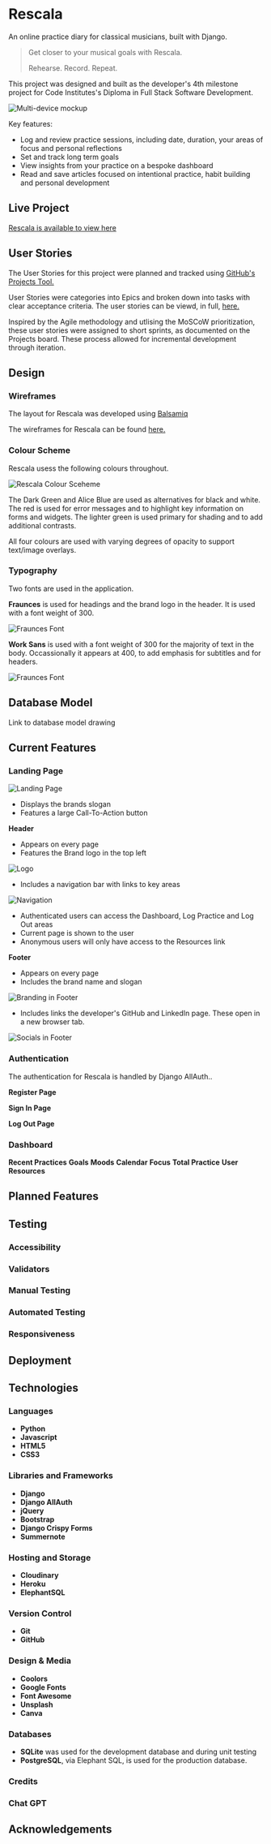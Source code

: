 # Rescala
An online practice diary for classical musicians, built with Django.
> Get closer to your musical goals with Rescala.
>
> Rehearse. Record. Repeat.

This project was designed and built as the developer's 4th milestone project for Code Institutes's Diploma in Full Stack Software Development.

![Multi-device mockup](documentation/images/mockup.png)

Key features:

 - Log and review practice sessions, including date, duration, your areas of focus and personal reflections
 - Set and track long term goals
 - View insights from your practice on a bespoke dashboard
 - Read and save articles focused on intentional practice, habit building and personal development

 ## Live Project
[Rescala is available to view here](https://denham-rescala.herokuapp.com/ "Link to open deployed website")

## User Stories
The User Stories for this project were planned and tracked  using [GitHub's Projects Tool.](https://docs.github.com/en/issues/planning-and-tracking-with-projects/learning-about-projects/about-projects "Link to information on GitHub Projects")

User Stories were categories into Epics and broken down into tasks with clear acceptance criteria. The user stories can be viewd, in full, [here.](https://github.com/users/denham-ed/projects/6 "Link to Rescala User Stories")

Inspired by the Agile methodology and utlising the MoSCoW prioritization, these user stories were assigned to short sprints, as documented on the Projects board. These process allowed for incremental development through iteration.

## Design 
### Wireframes
The layout for Rescala was developed using [Balsamiq](https://balsamiq.com/ "Link to Balsamiq")

The wireframes for Rescala can be found [here.](documentation/diagrams/wireframes.pdf)

### Colour Scheme
Rescala usess the following colours throughout.

![Rescala Colour Sceheme](documentation/images/rescala_colours.png)

The Dark Green and Alice Blue are used as alternatives for black and white. The red is used for error messages and to highlight key information on forms and widgets. The lighter green is used primary for shading and to add additional contrasts.

All four colours are used with varying degrees of opacity to support text/image overlays.
### Typography
Two fonts are used in the application.

**Fraunces** is used for headings and the brand logo in the header. It is used with a font weight of 300.

![Fraunces Font](documentation/images/fraunces.png)

**Work Sans** is used with a font weight of 300 for the majority of text in the body. Occassionally it appears at 400, to add emphasis for subtitles and for headers.

![Fraunces Font](documentation/images/work_sans.png)

## Database Model

Link to database model drawing

## Current Features	

### Landing Page

![Landing Page](documentation/images/landing.png)

- Displays the brands slogan
- Features a large Call-To-Action button


**Header**

- Appears on every page
- Features the Brand logo in the top left

![Logo](documentation/images/logo.png)

- Includes a navigation bar with links to key areas

![Navigation](documentation/images/navigation.png)

- Authenticated users can access the Dashboard, Log Practice and Log Out areas
- Current page is shown to the user
- Anonymous users will only have access to the Resources link

**Footer**

- Appears on every page
- Includes the brand name and slogan

![Branding in Footer](documentation/images/footer_brand.png)

- Includes links the developer's GitHub and LinkedIn page. These open in a new browser tab.

![Socials in Footer](documentation/images/socials.png)

### Authentication

The authentication for Rescala is handled by Django AllAuth..

**Register Page**

**Sign In Page**

**Log Out Page**

### Dashboard

**Recent Practices**
**Goals**
**Moods**
**Calendar**
**Focus**
**Total Practice**
**User Resources**

## Planned Features

## Testing
### Accessibility 
### Validators
### Manual Testing
### Automated Testing
### Responsiveness

## Deployment

## Technologies

### Languages

 - **Python**
 - **Javascript**
 - **HTML5**
 - **CSS3**

### Libraries and Frameworks

 - **Django**
 - **Django AllAuth**
 - **jQuery**
 - **Bootstrap**
 - **Django Crispy Forms**
 - **Summernote**

### Hosting and Storage
 - **Cloudinary**
 - **Heroku**
 - **ElephantSQL**

### Version Control
- **Git**
- **GitHub** 

### Design & Media
- **Coolors**
- **Google Fonts**
- **Font Awesome**
- **Unsplash**
- **Canva**


### Databases
 - **SQLite** was used for the development database and during unit testing
 - **PostgreSQL**, via Elephant SQL, is used for the production database.
### Credits
### Chat GPT

## Acknowledgements